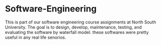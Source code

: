 # Software-Engineering

This is part of our software engineering course assignments at North South University. The goal is to design, develop, maintenance, testing, and evaluating the software by waterfall model. these softwares were pretty useful in any real life senorios. 
